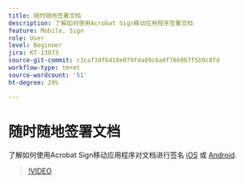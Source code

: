 ```yaml
---
title: 随时随地签署文档
description: 了解如何使用Acrobat Sign移动应用程序签署文档
feature: Mobile, Sign
role: User
level: Beginner
jira: KT-13873
source-git-commit: c3caf3df6418e079fdad9c6a0f766067f5b9c8fd
workflow-type: tm+mt
source-wordcount: '51'
ht-degree: 29%

---
```


# 随时随地签署文档

了解如何使用Acrobat Sign移动应用程序对文档进行签名 [iOS](https://apps.apple.com/cn/app/adobe-sign/id481082197) 或 [Android](https://play.google.com/store/apps/details?id=com.adobe.echosign&amp;hl=en).

>[!VIDEO](https://video.tv.adobe.com/v/3423957?quality=12&learn=on&hidetitle=true)
